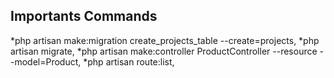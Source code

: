 ## Importants Commands

*php artisan make:migration create_projects_table --create=projects,
*php artisan migrate,
*php artisan make:controller ProductController --resource --model=Product,
*php artisan route:list,
